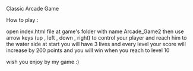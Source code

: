Classic Arcade Game

How to play :

open index.html file at game's folder with name Arcade_Game2 then use arrow keys (up , left , down , right) to control your player and reach him to the water side at start you will have 3 lives
and every level your score will increase by 200 points and you will win when you reach to level 10 

wish you enjoy by my game :)
